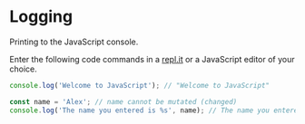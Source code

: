 # Logging 

Printing to the JavaScript console.

Enter the following code commands in a [repl.it](https://repl.it) or a JavaScript editor of your choice. 

```javascript
console.log('Welcome to JavaScript'); // "Welcome to JavaScript"
```

```javascript
const name = 'Alex'; // name cannot be mutated (changed) 
console.log('The name you entered is %s', name); // The name you entered is Alex
```
